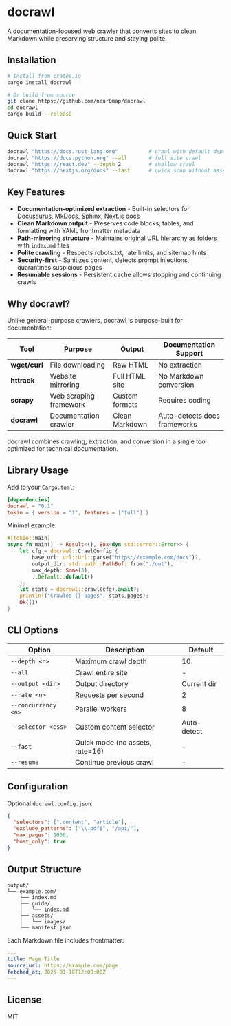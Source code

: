 # docrawl

A documentation-focused web crawler that converts sites to clean Markdown while preserving structure and staying polite.

## Installation

```bash
# Install from crates.io
cargo install docrawl

# Or build from source
git clone https://github.com/neur0map/docrawl
cd docrawl
cargo build --release
```

## Quick Start

```bash
docrawl "https://docs.rust-lang.org"          # crawl with default depth
docrawl "https://docs.python.org" --all       # full site crawl
docrawl "https://react.dev" --depth 2         # shallow crawl
docrawl "https://nextjs.org/docs" --fast      # quick scan without assets
```

## Key Features

- **Documentation-optimized extraction** - Built-in selectors for Docusaurus, MkDocs, Sphinx, Next.js docs
- **Clean Markdown output** - Preserves code blocks, tables, and formatting with YAML frontmatter metadata
- **Path-mirroring structure** - Maintains original URL hierarchy as folders with `index.md` files
- **Polite crawling** - Respects robots.txt, rate limits, and sitemap hints
- **Security-first** - Sanitizes content, detects prompt injections, quarantines suspicious pages
- **Resumable sessions** - Persistent cache allows stopping and continuing crawls

## Why docrawl?

Unlike general-purpose crawlers, docrawl is purpose-built for documentation:

| Tool | Purpose | Output | Documentation Support |
|------|---------|--------|----------------------|
| **wget/curl** | File downloading | Raw HTML | No extraction |
| **httrack** | Website mirroring | Full HTML site | No Markdown conversion |
| **scrapy** | Web scraping framework | Custom formats | Requires coding |
| **docrawl** | Documentation crawler | Clean Markdown | Auto-detects docs frameworks |

docrawl combines crawling, extraction, and conversion in a single tool optimized for technical documentation.

## Library Usage

Add to your `Cargo.toml`:

```toml
[dependencies]
docrawl = "0.1"
tokio = { version = "1", features = ["full"] }
```

Minimal example:

```rust
#[tokio::main]
async fn main() -> Result<(), Box<dyn std::error::Error>> {
    let cfg = docrawl::CrawlConfig {
        base_url: url::Url::parse("https://example.com/docs")?,
        output_dir: std::path::PathBuf::from("./out"),
        max_depth: Some(3),
        ..Default::default()
    };
    let stats = docrawl::crawl(cfg).await?;
    println!("Crawled {} pages", stats.pages);
    Ok(())
}
```

## CLI Options

| Option | Description | Default |
|--------|-------------|---------|
| `--depth <n>` | Maximum crawl depth | 10 |
| `--all` | Crawl entire site | - |
| `--output <dir>` | Output directory | Current dir |
| `--rate <n>` | Requests per second | 2 |
| `--concurrency <n>` | Parallel workers | 8 |
| `--selector <css>` | Custom content selector | Auto-detect |
| `--fast` | Quick mode (no assets, rate=16) | - |
| `--resume` | Continue previous crawl | - |

## Configuration

Optional `docrawl.config.json`:

```json
{
  "selectors": [".content", "article"],
  "exclude_patterns": ["\\.pdf$", "/api/"],
  "max_pages": 1000,
  "host_only": true
}
```

## Output Structure

```
output/
└── example.com/
    ├── index.md
    ├── guide/
    │   └── index.md
    ├── assets/
    │   └── images/
    └── manifest.json
```

Each Markdown file includes frontmatter:

```yaml
---
title: Page Title
source_url: https://example.com/page
fetched_at: 2025-01-18T12:00:00Z
---
```

## License

MIT